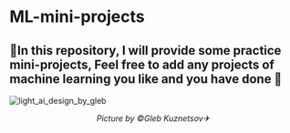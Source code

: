 # ML-mini-projects

## 💛In this repository, I will provide some practice mini-projects, Feel free to add any projects of machine learning you like and you have done 💖


![light_ai_design_by_gleb](https://user-images.githubusercontent.com/68724228/88614407-51e36c80-d0ad-11ea-8ad5-3a9e7585b5f8.gif)

<p align='center'><i> Picture by ©Gleb Kuznetsov✈</i></p>
